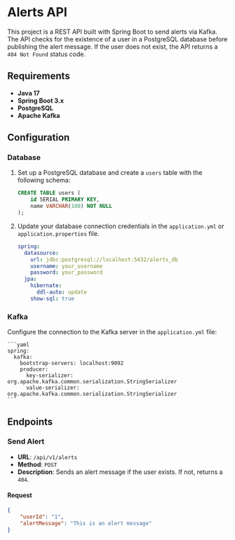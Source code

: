 # Alerts API

This project is a REST API built with Spring Boot to send alerts via Kafka. The API checks for the existence of a user in a PostgreSQL database before publishing the alert message. If the user does not exist, the API returns a `404 Not Found` status code.

## Requirements

- **Java 17**
- **Spring Boot 3.x**
- **PostgreSQL**
- **Apache Kafka**

## Configuration

### Database

1. Set up a PostgreSQL database and create a `users` table with the following schema:

    ```sql
    CREATE TABLE users (
        id SERIAL PRIMARY KEY,
        name VARCHAR(100) NOT NULL
    );
    ```

2. Update your database connection credentials in the `application.yml` or `application.properties` file.

    ```yaml
    spring:
      datasource:
        url: jdbc:postgresql://localhost:5432/alerts_db
        username: your_username
        password: your_password
      jpa:
        hibernate:
          ddl-auto: update
        show-sql: true
    ```

### Kafka

Configure the connection to the Kafka server in the `application.yml` file:

    ```yaml
    spring:
      kafka:
        bootstrap-servers: localhost:9092
        producer:
          key-serializer: org.apache.kafka.common.serialization.StringSerializer
          value-serializer: org.apache.kafka.common.serialization.StringSerializer
    ```

## Endpoints

### Send Alert

- **URL**: `/api/v1/alerts`
- **Method**: `POST`
- **Description**: Sends an alert message if the user exists. If not, returns a `404`.

#### Request

```json
{
    "userId": "1",
    "alertMessage": "This is an alert message"
}
